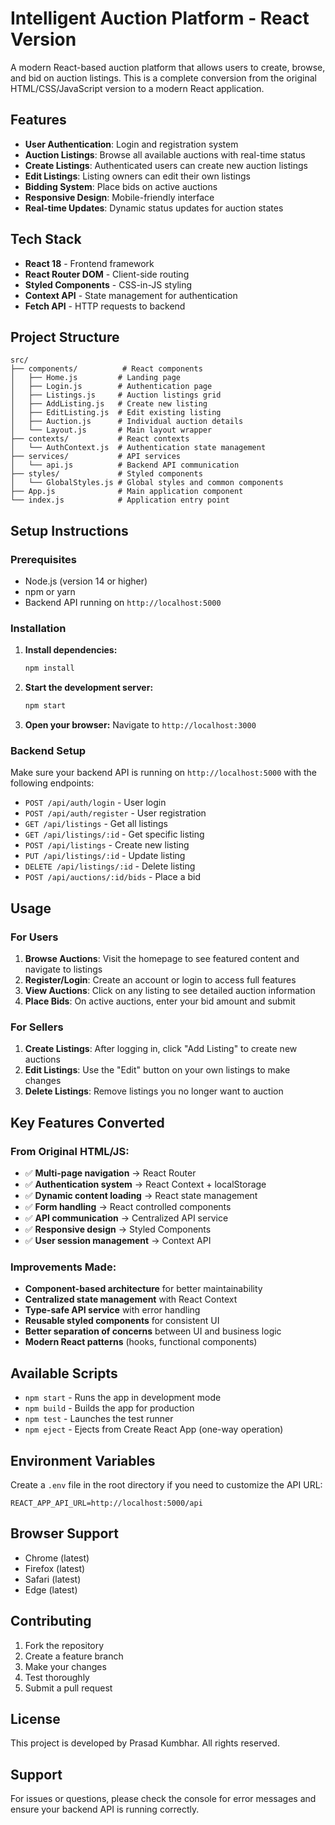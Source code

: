 # Intelligent Auction Platform - React Version

A modern React-based auction platform that allows users to create, browse, and bid on auction listings. This is a complete conversion from the original HTML/CSS/JavaScript version to a modern React application.

## Features

- **User Authentication**: Login and registration system
- **Auction Listings**: Browse all available auctions with real-time status
- **Create Listings**: Authenticated users can create new auction listings
- **Edit Listings**: Listing owners can edit their own listings
- **Bidding System**: Place bids on active auctions
- **Responsive Design**: Mobile-friendly interface
- **Real-time Updates**: Dynamic status updates for auction states

## Tech Stack

- **React 18** - Frontend framework
- **React Router DOM** - Client-side routing
- **Styled Components** - CSS-in-JS styling
- **Context API** - State management for authentication
- **Fetch API** - HTTP requests to backend

## Project Structure

```
src/
├── components/          # React components
│   ├── Home.js         # Landing page
│   ├── Login.js        # Authentication page
│   ├── Listings.js     # Auction listings grid
│   ├── AddListing.js   # Create new listing
│   ├── EditListing.js  # Edit existing listing
│   ├── Auction.js      # Individual auction details
│   └── Layout.js       # Main layout wrapper
├── contexts/           # React contexts
│   └── AuthContext.js  # Authentication state management
├── services/           # API services
│   └── api.js          # Backend API communication
├── styles/             # Styled components
│   └── GlobalStyles.js # Global styles and common components
├── App.js              # Main application component
└── index.js            # Application entry point
```

## Setup Instructions

### Prerequisites

- Node.js (version 14 or higher)
- npm or yarn
- Backend API running on `http://localhost:5000`

### Installation

1. **Install dependencies:**
   ```bash
   npm install
   ```

2. **Start the development server:**
   ```bash
   npm start
   ```

3. **Open your browser:**
   Navigate to `http://localhost:3000`

### Backend Setup

Make sure your backend API is running on `http://localhost:5000` with the following endpoints:

- `POST /api/auth/login` - User login
- `POST /api/auth/register` - User registration
- `GET /api/listings` - Get all listings
- `GET /api/listings/:id` - Get specific listing
- `POST /api/listings` - Create new listing
- `PUT /api/listings/:id` - Update listing
- `DELETE /api/listings/:id` - Delete listing
- `POST /api/auctions/:id/bids` - Place a bid

## Usage

### For Users

1. **Browse Auctions**: Visit the homepage to see featured content and navigate to listings
2. **Register/Login**: Create an account or login to access full features
3. **View Auctions**: Click on any listing to see detailed auction information
4. **Place Bids**: On active auctions, enter your bid amount and submit

### For Sellers

1. **Create Listings**: After logging in, click "Add Listing" to create new auctions
2. **Edit Listings**: Use the "Edit" button on your own listings to make changes
3. **Delete Listings**: Remove listings you no longer want to auction

## Key Features Converted

### From Original HTML/JS:

- ✅ **Multi-page navigation** → React Router
- ✅ **Authentication system** → React Context + localStorage
- ✅ **Dynamic content loading** → React state management
- ✅ **Form handling** → React controlled components
- ✅ **API communication** → Centralized API service
- ✅ **Responsive design** → Styled Components
- ✅ **User session management** → Context API

### Improvements Made:

- **Component-based architecture** for better maintainability
- **Centralized state management** with React Context
- **Type-safe API service** with error handling
- **Reusable styled components** for consistent UI
- **Better separation of concerns** between UI and business logic
- **Modern React patterns** (hooks, functional components)

## Available Scripts

- `npm start` - Runs the app in development mode
- `npm build` - Builds the app for production
- `npm test` - Launches the test runner
- `npm eject` - Ejects from Create React App (one-way operation)

## Environment Variables

Create a `.env` file in the root directory if you need to customize the API URL:

```
REACT_APP_API_URL=http://localhost:5000/api
```

## Browser Support

- Chrome (latest)
- Firefox (latest)
- Safari (latest)
- Edge (latest)

## Contributing

1. Fork the repository
2. Create a feature branch
3. Make your changes
4. Test thoroughly
5. Submit a pull request

## License

This project is developed by Prasad Kumbhar. All rights reserved.

## Support

For issues or questions, please check the console for error messages and ensure your backend API is running correctly.
